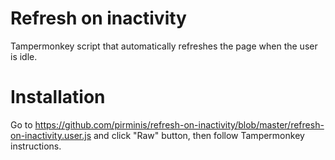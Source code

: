 # Refresh on inactivity
Tampermonkey script that automatically refreshes the page when the user is idle.

# Installation

Go to https://github.com/pirminis/refresh-on-inactivity/blob/master/refresh-on-inactivity.user.js and click "Raw" button, then follow Tampermonkey instructions.
